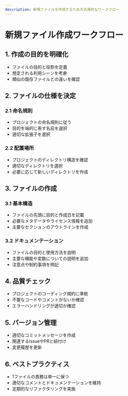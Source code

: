 ```yaml
---
description: 新規ファイルを作成するための汎用的なワークフロー
---
```


# 新規ファイル作成ワークフロー

## 1. 作成の目的を明確化
- ファイルの目的と役割を定義
- 想定される利用シーンを考慮
- 類似の既存ファイルとの違いを確認

## 2. ファイルの仕様を決定
### 2.1 命名規則
- プロジェクトの命名規則に従う
- 目的を端的に表す名前を選択
- 適切な拡張子を選択

### 2.2 配置場所
- プロジェクトのディレクトリ構造を確認
- 適切なディレクトリを選択
- 必要に応じて新しいディレクトリを作成

## 3. ファイルの作成
### 3.1 基本構造
- ファイルの先頭に目的と作成日を記載
- 必要なメタデータやライセンス情報を追加
- 主要なセクションのアウトラインを作成

### 3.2 ドキュメンテーション
- ファイルの目的と使用方法を説明
- 主要な機能や変数についての説明を追加
- 注意点や制約事項を明記

## 4. 品質チェック
- プロジェクトのコーディング規約に準拠
- 不要なコードやコメントがないか確認
- エラーハンドリングが適切か確認

## 5. バージョン管理
- 適切なコミットメッセージを作成
- 関連するIssueやPRと紐付け
- 変更履歴を更新

## 6. ベストプラクティス
- 1ファイルの責務は単一に保つ
- 適切なコメントとドキュメンテーションを維持
- 定期的なリファクタリングを実施
